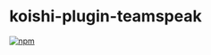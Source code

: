 # koishi-plugin-teamspeak

[![npm](https://img.shields.io/npm/v/koishi-plugin-teamspeak?style=flat-square)](https://www.npmjs.com/package/koishi-plugin-teamspeak)


